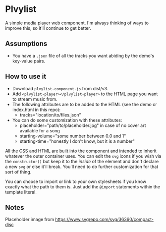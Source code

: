 # Plvylist
A simple media player web component. I'm always thinking of ways to improve this, so it'll continue to get better.

## Assumptions
- You have a `.json` file of all the tracks you want abiding by the demo's key-value pairs.

## How to use it
- Download `plvylist-component.js` from dist/v3.
- Add `<plvylist-player></plvylist-player>` to the HTML page you want to stream music from.
- The following attributes are to be added to the HTML (see the demo or index.html in this repo):
    - tracks="location/to/files.json"
- You can do some customization with these attributes:
    - placeholder="path/to/placeholder.jpg" in case of no cover art available for a song
    - starting-volume="some number between 0.0 and 1"
    - starting-time="honestly I don't know, but it is a number"

All the CSS and HTML are built into the component and intended to inherit whatever the outer container uses. You can edit the `svg` icons if you wish via the `constructor()` but keep it to the _inside_ of the element and don't declare a new `svg` or else it'll break. You'll need to do further customization for that sort of thing.

You can choose to import or link to your own stylesheets if you know exactly what the path to them is. Just add the `@import` statements within the template literal.

## Notes
Placeholder image from https://www.svgrepo.com/svg/36360/compact-disc